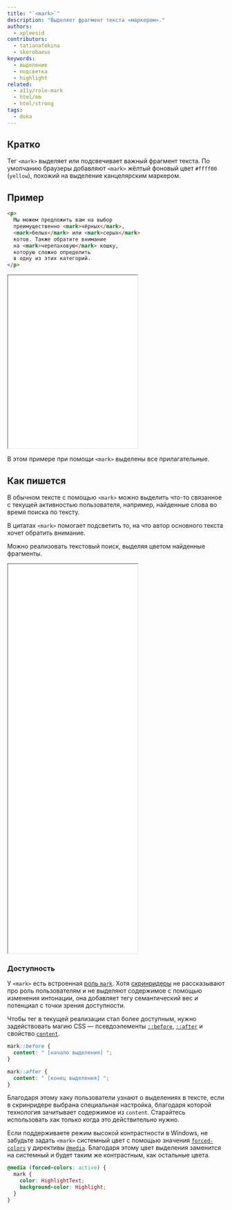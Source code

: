 ```yaml
---
title: "`<mark>`"
description: "Выделяет фрагмент текста «маркером»."
authors:
  - xpleesid
contributors:
  - tatianafokina
  - skorobaeus
keywords:
  - выделение
  - подсветка
  - highlight
related:
  - a11y/role-mark
  - html/em
  - html/strong
tags:
  - doka
---
```


## Кратко

Тег `<mark>` выделяет или подсвечивает важный фрагмент текста. По умолчанию браузеры добавляют `<mark>` жёлтый фоновый цвет `#ffff00` (`yellow`), похожий на выделение канцелярским маркером.

## Пример

```html
<p>
  Мы можем предложить вам на выбор
  преимущественно <mark>чёрных</mark>,
  <mark>белых</mark> или <mark>серых</mark>
  котов. Также обратите внимание
  на <mark>черепаховую</mark> кошку,
  которую сложно определить
  в одну из этих категорий.
</p>
```

<iframe title="Базовый пример" src="demos/basic/" height="400"></iframe>

В этом примере при помощи `<mark>` выделены все прилагательные.

## Как пишется

В обычном тексте с помощью `<mark>` можно выделить что-то связанное с текущей активностью пользователя, например, найденные слова во время поиска по тексту.

В цитатах `<mark>` помогает подсветить то, на что автор основного текста хочет обратить внимание.

Можно реализовать текстовый поиск, выделяя цветом найденные фрагменты.

<iframe title="Текстовый поиск" src="demos/search/" height="900"></iframe>

### Доступность

У `<mark>` есть встроенная [роль `mark`](/a11y/role-mark/). Хотя [скринридеры](/a11y/screenreaders/) не рассказывают про роль пользователям и не выделяют содержимое с помощью изменения интонации, она добавляет тегу семантический вес и потенциал с точки зрения доступности.

Чтобы тег в текущей реализации стал более доступным, нужно задействовать магию CSS — псевдоэлементы [`::before`](/css/before/), [`::after`](/css/after/) и свойство [`content`](/css/content/).

```css
mark::before {
  content: " [начало выделения] ";
}

mark::after {
  content: " [конец выделения] ";
}
```

Благодаря этому хаку пользователи узнают о выделениях в тексте, если в скринридере выбрана специальная настройка, благодаря которой технология зачитывает содержимое из `content`. Старайтесь использовать хак только когда это действительно нужно.

Если поддерживаете режим высокой контрастности в Windows, не забудьте задать `<mark>` системный цвет с помощью значения [`forced-colors`](/a11y/forced-colors/) у директивы [`@media`](/css/media/). Благодаря этому цвет выделения заменится на системный и будет таким же контрастным, как остальные цвета.

```css
@media (forced-colors: active) {
  mark {
    color: HighlightText;
    background-color: Highlight;
  }
}
```
